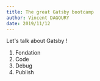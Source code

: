 ```yaml
---
title: The great Gatsby bootcamp
author: Vincent DAGOURY
date: 2019/11/12
---
```


Let's talk about Gatsby !

1. Fondation
2. Code
3. Debug
4. Publish

